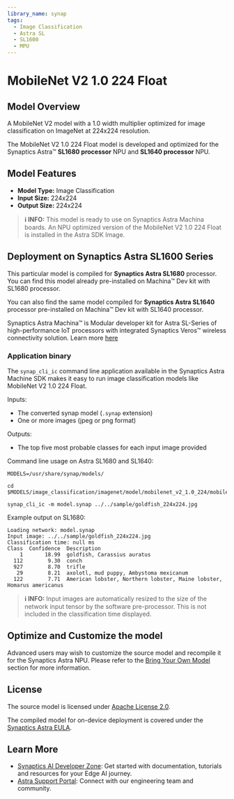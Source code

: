 ```yaml
---
library_name: synap
tags:
  - Image Classification
  - Astra SL
  - SL1600
  - MPU
---
```


  
# MobileNet V2 1.0 224 Float

## Model Overview


A MobileNet V2 model with a 1.0 width multiplier optimized for image classification on ImageNet at 224x224 resolution.


The MobileNet V2 1.0 224 Float model  is developed and optimized for the Synaptics Astra™ **SL1680 processor** NPU and **SL1640 processor** NPU.

## Model Features
- **Model Type:** Image Classification
- **Input Size:** 224x224
- **Output Size:** 224x224

> **ℹ️ INFO:** 
> This model is ready to use on Synaptics Astra Machina boards. An NPU optimized version of the MobileNet V2 1.0 224 Float is installed in the Astra SDK Image.


## Deployment on Synaptics Astra SL1600 Series 

This particular model is compiled for **Synaptics Astra SL1680** processor. You can find this model already pre-installed on Machina™ Dev kit with SL1680 processor. 

You can also find the same model compiled for **Synaptics Astra SL1640** processor pre-installed on Machina™ Dev kit with SL1640 processor.

Synaptics Astra Machina™ is Modular developer kit for Astra SL-Series of high-performance IoT processors with integrated Synaptics Veros™ wireless connectivity solution. Learn more [here](https://www.synaptics.com/products/embedded-processors/astra-machina-foundation-series)

### Application binary

The `synap_cli_ic` command line application available 
in the Synaptics Astra Machine SDK makes it easy to run image classification models like MobileNet V2 1.0 224 Float.

Inputs:

* The converted synap model (`.synap` extension)
* One or more images (jpeg or png format)

Outputs:

* The top five most probable classes for each input image provided

Command line usage on Astra SL1680 and SL1640:

```
MODELS=/usr/share/synap/models/

cd $MODELS/image_classification/imagenet/model/mobilenet_v2_1.0_224/mobilenet_v2_1.0_224_float

synap_cli_ic -m model.synap ../../sample/goldfish_224x224.jpg
```

Example output on SL1680:

```
Loading network: model.synap
Input image: ../../sample/goldfish_224x224.jpg
Classification time: null ms
Class  Confidence  Description
    1       18.99  goldfish, Carassius auratus
  112        9.30  conch
  927        8.70  trifle
   29        8.21  axolotl, mud puppy, Ambystoma mexicanum
  122        7.71  American lobster, Northern lobster, Maine lobster, Homarus americanus
```

> **ℹ️ INFO:**
> Input images are automatically resized to the size of the network input tensor by the software pre-processor. This is not included in the classification time displayed.







## Optimize and Customize the model

Advanced users may wish to customize the source model and recompile it for the Synaptics Astra NPU. 
Please refer to the [Bring Your Own Model](https://developer.synaptics.com/docs/sl/tutorials/bring-your-own-model) section for more information.



## License

The source model is licensed under [Apache License 2.0](https://www.apache.org/licenses/LICENSE-2.0).

The compiled model for on-device deployment is covered under the [Synaptics Astra EULA](https://github.com/synaptics-astra/doc/blob/main/EULA.rst).

## Learn More

- [Synaptics AI Developer Zone](https://developer.synaptics.com?utm_source=hf): Get started with documentation, tutorials and resources for your Edge AI journey.
- [Astra Support Portal](https://synacsm.atlassian.net/servicedesk/customer/portal/543?utm_source=hf): Connect with our engineering team and community.